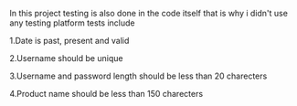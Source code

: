 In this project testing is also done in the code itself that is why i didn't use any testing platform
tests include 

1.Date is past, present and valid

2.Username should be unique

3.Username and password length should be less than 20 charecters

4.Product name should be less than 150 charecters 
